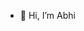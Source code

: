 - 👋 Hi, I’m Abhi



<!---
Abhi-187/Abhi-187 is a ✨ special ✨ repository because its `README.md` (this file) appears on your GitHub profile.
You can click the Preview link to take a look at your changes.
--->
